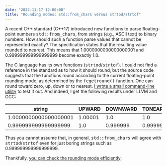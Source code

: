 ```yaml
---
date: "2022-11-17 12:00:00"
title: "Rounding modes: std::from_chars versus strtod/strtof"
---
```




A recent C++ standard (C++17) introduced new functions to parse floating-point numbers <tt>std::from_chars</tt>, from strings (e.g., ASCII text) to binary numbers. How should such a function parse values that cannot be represented exactly? The specification states that the resulting value rounded to nearest. This means that 1.0000000000000000001 and 0.999999999999999999 become exactly 1.0.

The C language has its own functions (<tt>strtod</tt>/<tt>strtof</tt>). I could not find a reference in the standard as to how it should round, but the source code suggests that the functions round according to the current floating-point rounding mode, as determined by the <tt>fegetround()</tt> function. One can round toward zero, up, down or to nearest. [I wrote a small command-line utility](https://github.com/lemire/Code-used-on-Daniel-Lemire-s-blog/tree/master/2022/11/17) to test it out. And indeed, I get the following results under LLVM and GCC:

string                   |UPWARD                   |DOWNWARD                 |TONEAREST                |
-------------------------|-------------------------|-------------------------|-------------------------|
1.0000000000000000001    |1.00001                  |1.0                      |1.0                      |
0.999999999999999999     |1.0                      |0.999999                 |0.999999                 |


Thus you cannot assume that, in general, <tt>std::from_chars</tt> will agree with <tt>strtod</tt>/<tt>strtof</tt> even for just boring strings such as 0.999999999999999999.

Thankfully, [you can check the rounding mode efficiently](/lemire/blog/2022/11/16/a-fast-function-to-check-your-floating-point-rounding-mode/).

